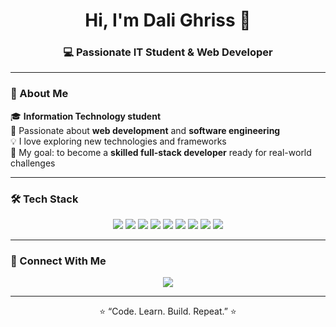<!-- 👋 Hi there — welcome to my profile! -->

<h1 align="center">Hi, I'm Dali Ghriss 👋</h1>
<h3 align="center">💻 Passionate IT Student & Web Developer </h3>

---

### 🧠 About Me  
🎓 **Information Technology student**   
🚀 Passionate about **web development** and **software engineering** <br>
💡 I love exploring new technologies and frameworks<br>
🎯 My goal: to become a **skilled full-stack developer** ready for real-world challenges <br>

---

### 🛠️ Tech Stack  
<p align="center">
  <img src="https://img.shields.io/badge/Angular-red?style=for-the-badge&logo=angular" />
  <img src="https://img.shields.io/badge/JavaScript-F7DF1E?style=for-the-badge&logo=javascript&logoColor=black" />
  <img src="https://img.shields.io/badge/React-blue?style=for-the-badge&logo=react" />
  <img src="https://img.shields.io/badge/Flutter-02569B?style=for-the-badge&logo=flutter" />
  <img src="https://img.shields.io/badge/Spring%20Boot-6DB33F?style=for-the-badge&logo=springboot" />
  <img src="https://img.shields.io/badge/Node.js-green?style=for-the-badge&logo=node.js" />
  <img src="https://img.shields.io/badge/Express.js-black?style=for-the-badge&logo=express" />
  <img src="https://img.shields.io/badge/MongoDB-brightgreen?style=for-the-badge&logo=mongodb" />
  <img src="https://img.shields.io/badge/MySQL-blue?style=for-the-badge&logo=mysql" />
</p>

---


### 🤝 Connect With Me  
<p align="center">
  <a href="https://www.linkedin.com/in/mohamed-ali-ghriss-23532b284/"><img src="https://img.shields.io/badge/LinkedIn-0077B5?style=for-the-badge&logo=linkedin&logoColor=white"/></a>
</p>

---

<p align="center">⭐ “Code. Learn. Build. Repeat.” ⭐</p>

